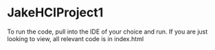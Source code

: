 # JakeHCIProject1

To run the code, pull into the IDE of your choice and run. If you are just looking to view, all relevant code is in index.html
